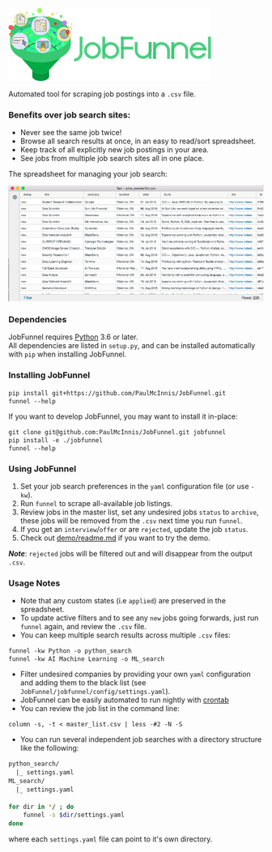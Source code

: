 ![JobFunnel_Banner](images/jobfunnel_banner.png)

Automated tool for scraping job postings into a `.csv` file.

### Benefits over job search sites:

* Never see the same job twice!
* Browse all search results at once, in an easy to read/sort spreadsheet.
* Keep track of all explicitly new job postings in your area.
* See jobs from multiple job search sites all in one place.

The spreadsheet for managing your job search:

![masterlist.csv][masterlist]

### Dependencies

JobFunnel requires [Python][python] 3.6 or later. <br />
All dependencies are listed in `setup.py`, and can be installed automatically with `pip` when installing JobFunnel.

### Installing JobFunnel

```
pip install git+https://github.com/PaulMcInnis/JobFunnel.git
funnel --help
```

If you want to develop JobFunnel, you may want to install it in-place:

```
git clone git@github.com:PaulMcInnis/JobFunnel.git jobfunnel
pip install -e ./jobfunnel
funnel --help
```

### Using JobFunnel

1. Set your job search preferences in the `yaml` configuration file (or use `-kw`).
1. Run `funnel` to scrape all-available job listings.
1. Review jobs in the master list, set any undesired jobs `status` to `archive`, these jobs will be removed from the `.csv` next time you run `funnel`.
1. If you get an `interview`/`offer` or are `rejected`, update the job `status`.
1. Check out [demo/readme.md][demo] if you want to try the demo.

__*Note*__: `rejected` jobs will be filtered out and will disappear from the output `.csv`.

### Usage Notes

* Note that any custom states (i.e `applied`) are preserved in the spreadsheet.
* To update active filters and to see any `new` jobs going forwards, just run `funnel` again, and review the `.csv` file.
* You can keep multiple search results across multiple `.csv` files:
```
funnel -kw Python -o python_search
funnel -kw AI Machine Learning -o ML_search
```
* Filter undesired companies by providing your own `yaml` configuration and adding them to the black list (see `JobFunnel/jobfunnel/config/settings.yaml`).
* JobFunnel can be easily automated to run nightly with [crontab][cron]
* You can review the job list in the command line:
```
column -s, -t < master_list.csv | less -#2 -N -S
```
* You can run several independent job searches with a directory structure like the following:

```bash
python_search/
  |_ settings.yaml
ML_search/
  |_ settings.yaml

for dir in */ ; do
    funnel -s $dir/settings.yaml
done
```
where each `settings.yaml` file can point to it's own directory.

<!-- links -->

[masterlist]:demo/assests/demo.png "masterlist.csv"
[python]:https://www.python.org/
[demo]:demo/readme.md
[cron]:https://en.wikipedia.org/wiki/Cron
